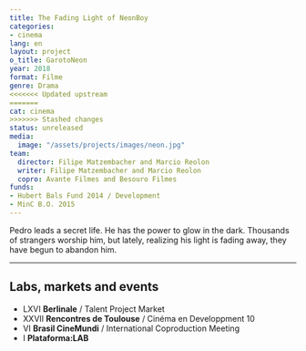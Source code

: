 ```yaml
---
title: The Fading Light of NeonBoy
categories:
- cinema
lang: en
layout: project
o_title: GarotoNeon
year: 2018
format: Filme
genre: Drama
<<<<<<< Updated upstream
=======
cat: cinema
>>>>>>> Stashed changes
status: unreleased
media:
  image: "/assets/projects/images/neon.jpg"
team:
  director: Filipe Matzembacher and Marcio Reolon
  writer: Filipe Matzembacher and Marcio Reolon
  copro: Avante Filmes and Besouro Filmes
funds:
- Hubert Bals Fund 2014 / Development
- MinC B.O. 2015
---
```


Pedro leads a secret life. He has the power to glow in the dark. Thousands of strangers worship him, but lately, realizing his light is fading away, they have begun to abandon him.

---

## Labs, markets and events
* LXVI **Berlinale** / Talent Project Market
* XXVII **Rencontres de Toulouse** / Cinéma en Developpment 10
* VI **Brasil CineMundi** / International Coproduction Meeting
* I **Plataforma:LAB**
